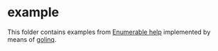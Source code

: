 example
=======

This folder contains examples from
[Enumerable help](https://docs.microsoft.com/dotnet/api/system.linq.enumerable)
implemented by means of [golinq](https://github.com/solsw/golinq).
